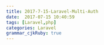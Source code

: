 ```yaml
---
title: 2017-7-15-Laravel-Multi-Auth
date:  2017-07-15 10:40:59
tags: [Laravel,php]
categories: Laravel
grammar_cjkRuby: true
---
```

